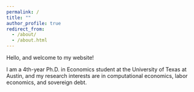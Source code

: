 ```yaml
---
permalink: /
title: ""
author_profile: true
redirect_from: 
  - /about/
  - /about.html
---
```


Hello, and welcome to my website!

I am a 4th-year Ph.D. in Economics student at the University of Texas at Austin, and my research interests are in computational economics, labor economics, and sovereign debt.
